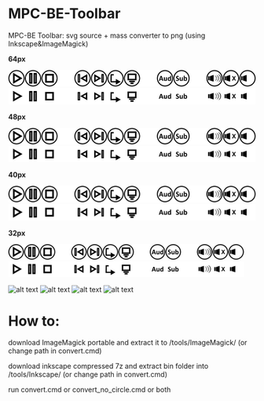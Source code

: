 # MPC-BE-Toolbar
MPC-BE Toolbar: svg source + mass converter to png (using Inkscape&amp;ImageMagick) 


**64px**

![alt text](https://raw.githubusercontent.com/pkajan/MPC-BE-Toolbar/master/out/toolbar_064.png)
![alt text](https://raw.githubusercontent.com/pkajan/MPC-BE-Toolbar/master/out_no_circle/toolbar_064.png)

**48px**

![alt text](https://raw.githubusercontent.com/pkajan/MPC-BE-Toolbar/master/out/toolbar_048.png)
![alt text](https://raw.githubusercontent.com/pkajan/MPC-BE-Toolbar/master/out_no_circle/toolbar_048.png)


**40px**

![alt text](https://raw.githubusercontent.com/pkajan/MPC-BE-Toolbar/master/out/toolbar_040.png)
![alt text](https://raw.githubusercontent.com/pkajan/MPC-BE-Toolbar/master/out_no_circle/toolbar_040.png)


**32px**

![alt text](https://raw.githubusercontent.com/pkajan/MPC-BE-Toolbar/master/out/toolbar_032.png)
![alt text](https://raw.githubusercontent.com/pkajan/MPC-BE-Toolbar/master/out_no_circle/toolbar_032.png)

![alt text](https://tmp.pkajan.eu/mpc-be/circle_white.png)
![alt text](https://tmp.pkajan.eu/mpc-be/circle_dark.png)
![alt text](https://tmp.pkajan.eu/mpc-be/no_circle_white.png)
![alt text](https://tmp.pkajan.eu/mpc-be/no_circle_dark.png)


# **How to:**

download ImageMagick portable and extract it to /tools/ImageMagick/ (or change path in convert.cmd)

download inkscape compressed 7z and extract bin folder into /tools/Inkscape/ (or change path in convert.cmd)

run convert.cmd or convert_no_circle.cmd or both

